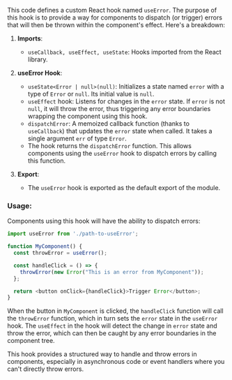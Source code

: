 This code defines a custom React hook named `useError`. The purpose of this hook is to provide a way for components to dispatch (or trigger) errors that will then be thrown within the component's effect. Here's a breakdown:

1. **Imports**:
   - `useCallback, useEffect, useState`: Hooks imported from the React library.

2. **useError Hook**:
   - `useState<Error | null>(null)`: Initializes a state named `error` with a type of `Error` or `null`. Its initial value is `null`.
   - `useEffect` hook: Listens for changes in the `error` state. If `error` is not `null`, it will throw the error, thus triggering any error boundaries wrapping the component using this hook.
   - `dispatchError`: A memoized callback function (thanks to `useCallback`) that updates the `error` state when called. It takes a single argument `err` of type `Error`.
   - The hook returns the `dispatchError` function. This allows components using the `useError` hook to dispatch errors by calling this function.

3. **Export**:
   - The `useError` hook is exported as the default export of the module.

### Usage:

Components using this hook will have the ability to dispatch errors:

```javascript
import useError from './path-to-useError';

function MyComponent() {
  const throwError = useError();

  const handleClick = () => {
    throwError(new Error("This is an error from MyComponent"));
  };

  return <button onClick={handleClick}>Trigger Error</button>;
}
```

When the button in `MyComponent` is clicked, the `handleClick` function will call the `throwError` function, which in turn sets the `error` state in the `useError` hook. The `useEffect` in the hook will detect the change in `error` state and throw the error, which can then be caught by any error boundaries in the component tree.

This hook provides a structured way to handle and throw errors in components, especially in asynchronous code or event handlers where you can't directly throw errors.
